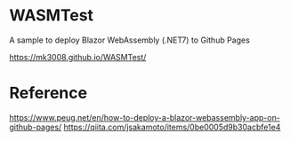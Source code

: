 # WASMTest

A sample to deploy Blazor WebAssembly (.NET7) to Github Pages

https://mk3008.github.io/WASMTest/

# Reference
https://www.peug.net/en/how-to-deploy-a-blazor-webassembly-app-on-github-pages/
https://qiita.com/jsakamoto/items/0be0005d9b30acbfe1e4
